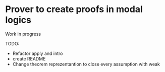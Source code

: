 # Prover to create proofs in modal logics
Work in progress

TODO:
* Refactor apply and intro
* create README
* Change theorem reprezentantion to close every assumption with weak

